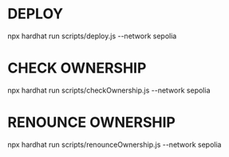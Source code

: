 # DEPLOY

npx hardhat run scripts/deploy.js --network sepolia

# CHECK OWNERSHIP

npx hardhat run scripts/checkOwnership.js --network sepolia

# RENOUNCE OWNERSHIP

npx hardhat run scripts/renounceOwnership.js --network sepolia

